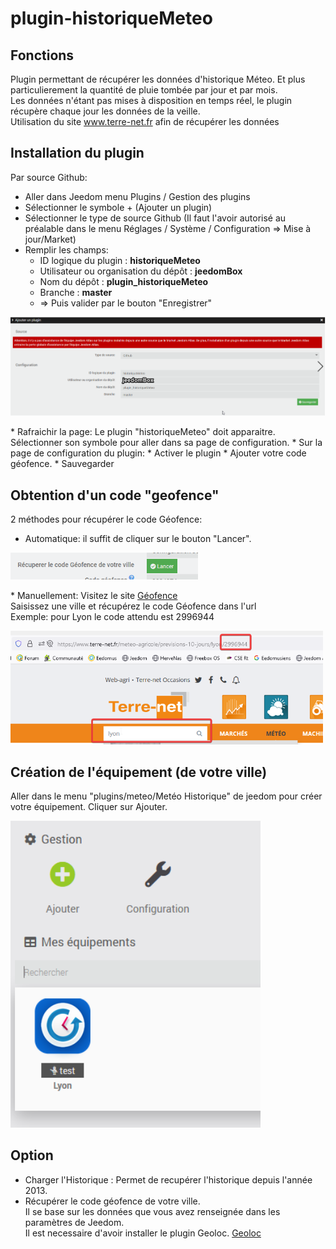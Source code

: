 # plugin-historiqueMeteo

## Fonctions

Plugin permettant de récupérer les données d'historique Méteo. Et plus particulierement la quantité de pluie tombée par jour et par mois.
<br/>Les données n'étant pas mises à disposition en temps réel, le plugin récupère chaque jour les données de la veille. 
<br/>Utilisation du site <a href="https://www.terre-net.fr" target="_blank"> www.terre-net.fr</a> afin de récupérer les données


## Installation du plugin
Par source Github:
* Aller dans Jeedom menu Plugins / Gestion des plugins
* Sélectionner le symbole + (Ajouter un plugin)
* Sélectionner le type de source Github (Il faut l'avoir autorisé au préalable dans le menu Réglages / Système / Configuration => Mise à jour/Market)
* Remplir les champs:
  * ID logique du plugin : **historiqueMeteo**
  * Utilisateur ou organisation du dépôt : **jeedomBox**
  * Nom du dépôt : **plugin_historiqueMeteo**
  * Branche : **master**
  * => Puis valider par le bouton "Enregistrer"
<p align="left">
  <img src="../images/ajout.png" width="600" title="Configuration">
</p>
* Rafraichir la page: Le plugin "historiqueMeteo" doit apparaitre. Sélectionner son symbole pour aller dans sa page de configuration.
* Sur la page de configuration du plugin:
  * Activer le plugin
  * Ajouter votre code géofence.
  * Sauvegarder
 

## Obtention d'un code "geofence"
2 méthodes pour récupérer le code Géofence:
  * Automatique: il suffit de cliquer sur le bouton "Lancer".
 <p align="left">
  <img src="../images/boutonGeofence.png" width="300" title="Configuration geofence">
</p>
  * Manuellement:
    Visitez le site <a href="https://www.terre-net.fr/meteo-agricole/previsions-10-jours/lyon/2996944" target="_blank">Géofence </a>
    <br/>Saisissez une ville et récupérez le code Géofence dans l'url
    <br/>Exemple: pour Lyon le code attendu est 2996944
 <p align="left">
  <img src="../images/codeGeofence.png" width="500" title="Configuration geofence">
</p>


## Création de l'équipement (de votre ville)
Aller dans le menu "plugins/meteo/Metéo Historique" de jeedom pour créer votre équipement.
Cliquer sur Ajouter.
<p align="left">
  <img src="../images/AjouterPlugin.png" width="400" title="Configuration">
</p>

## Option
* Charger l'Historique : Permet de recupérer l'historique depuis l'année 2013.
* Récupérer le code géofence de votre ville. <br/>Il se base sur les données que vous avez renseignée dans les paramètres de Jeedom.<br/> Il est necessaire d'avoir installer le plugin Geoloc. <a href="https://doc.jeedom.com/fr_FR/plugins/organization/geoloc/" target="_blank">Geoloc</a>
